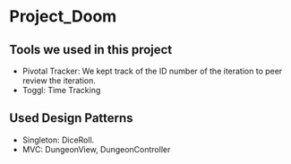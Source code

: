 # Project_Doom

## Tools we used in this project
- Pivotal Tracker: We kept track of the ID number of the iteration to peer review the iteration.
- Toggl: Time Tracking

## Used Design Patterns
- Singleton: DiceRoll.
- MVC: DungeonView, DungeonController
